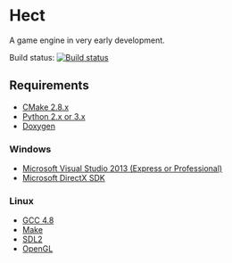 Hect
====

A game engine in very early development.

Build status: [![Build status](https://travis-ci.org/colinhect/hect.png)](https://travis-ci.org/colinhect/hect)

## Requirements
* [CMake 2.8.x](http://www.cmake.org)
* [Python 2.x or 3.x](https://www.python.org)
* [Doxygen](https://www.doxygen.org)

### Windows
* [Microsoft Visual Studio 2013 (Express or Professional)](http://www.visualstudio.com)
* [Microsoft DirectX SDK](http://www.microsoft.com/en-us/download/details.aspx?id=6812)

### Linux
* [GCC 4.8](https://gcc.gnu.org)
* [Make](http://www.gnu.org/software/make)
* [SDL2](https://www.libsdl.org)
* [OpenGL](https://www.opengl.org)
